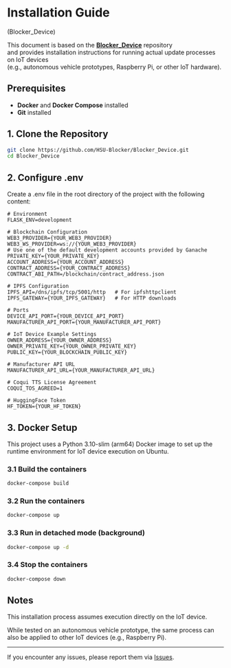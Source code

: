 # Installation Guide
 (Blocker_Device)

This document is based on the **[Blocker_Device](https://github.com/HSU-Blocker/Blocker_Device)** repository  
and provides installation instructions for running actual update processes on IoT devices  
(e.g., autonomous vehicle prototypes, Raspberry Pi, or other IoT hardware).  

## Prerequisites
- **Docker** and **Docker Compose** installed  
- **Git** installed  

## 1. Clone the Repository

```sh
git clone https://github.com/HSU-Blocker/Blocker_Device.git
cd Blocker_Device
```

## 2. Configure .env

Create a .env file in the root directory of the project with the following content:

```
# Environment
FLASK_ENV=development

# Blockchain Configuration
WEB3_PROVIDER={YOUR_WEB3_PROVIDER}
WEB3_WS_PROVIDER=ws://{YOUR_WEB3_PROVIDER}
# Use one of the default development accounts provided by Ganache
PRIVATE_KEY={YOUR_PRIVATE_KEY}
ACCOUNT_ADDRESS={YOUR_ACCOUNT_ADDRESS}
CONTRACT_ADDRESS={YOUR_CONTRACT_ADDRESS}
CONTRACT_ABI_PATH=/blockchain/contract_address.json

# IPFS Configuration
IPFS_API=/dns/ipfs/tcp/5001/http   # For ipfshttpclient
IPFS_GATEWAY={YOUR_IPFS_GATEWAY}   # For HTTP downloads

# Ports
DEVICE_API_PORT={YOUR_DEVICE_API_PORT}
MANUFACTURER_API_PORT={YOUR_MANUFACTURER_API_PORT}

# IoT Device Example Settings
OWNER_ADDRESS={YOUR_OWNER_ADDRESS}
OWNER_PRIVATE_KEY={YOUR_OWNER_PRIVATE_KEY}
PUBLIC_KEY={YOUR_BLOCKCHAIN_PUBLIC_KEY}

# Manufacturer API URL
MANUFACTURER_API_URL={YOUR_MANUFACTURER_API_URL}

# Coqui TTS License Agreement
COQUI_TOS_AGREED=1

# HuggingFace Token
HF_TOKEN={YOUR_HF_TOKEN}
```


## 3. Docker Setup

This project uses a Python 3.10-slim (arm64) Docker image to set up
the runtime environment for IoT device execution on Ubuntu.

### 3.1 Build the containers
```sh
docker-compose build
```

### 3.2 Run the containers
```sh
docker-compose up
```

### 3.3 Run in detached mode (background)
```sh
docker-compose up -d
```

### 3.4 Stop the containers
```sh
docker-compose down
```

## Notes

This installation process assumes execution directly on the IoT device.

While tested on an autonomous vehicle prototype, the same process can also be applied
to other IoT devices (e.g., Raspberry Pi).

---

If you encounter any issues, please report them via [Issues](https://github.com/your-org/Blocker_Device/issues).
